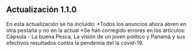 ## Actualización 1.1.0
En esta actualización se ha incluido: 
*Todos los anuncios ahora abren en otra pestaña y no en la actual
*Se han corregido errores en los artículos: Cápsula - La buena Pesca, La visión de un joven político y Panamá y sus efectivos resultados contra la pendemia del la covid-19. 